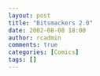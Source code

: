 ```yaml
---
layout: post
title: "Bitsmackers 2.0"
date: 2002-08-08 18:00
author: rcadmin
comments: true
categories: [Comics]
tags: []
---
```

<!--more--><img src="http://dl.bitsmack.com/comics/20020808.gif" alt="" />
